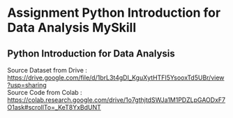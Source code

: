 # Assignment Python Introduction for Data Analysis MySkill
## Python Introduction for Data Analysis
Source Dataset from Drive : https://drive.google.com/file/d/1brL3t4gDI_KguXytHTFI5YsooxTd5UBr/view?usp=sharing <br>
Source Code from Colab : https://colab.research.google.com/drive/1o7gthjtdSWJa1M1PDZLpGAODxF7O1ask#scrollTo=_KeT8YxBdUNT
